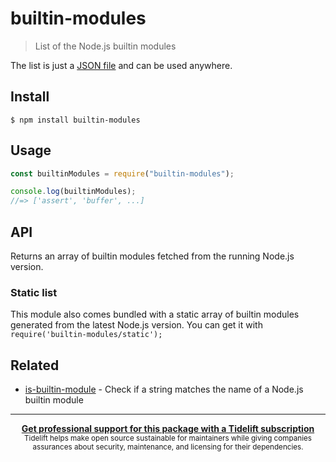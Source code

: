 # builtin-modules

> List of the Node.js builtin modules

The list is just a [JSON file](builtin-modules.json) and can be used anywhere.

## Install

```
$ npm install builtin-modules
```

## Usage

```js
const builtinModules = require("builtin-modules");

console.log(builtinModules);
//=> ['assert', 'buffer', ...]
```

## API

Returns an array of builtin modules fetched from the running Node.js version.

### Static list

This module also comes bundled with a static array of builtin modules generated from the latest Node.js version. You can get it with `require('builtin-modules/static');`

## Related

- [is-builtin-module](https://github.com/sindresorhus/is-builtin-module) - Check if a string matches the name of a Node.js builtin module

---

<div align="center">
	<b>
		<a href="https://tidelift.com/subscription/pkg/npm-builtin-modules?utm_source=npm-builtin-modules&utm_medium=referral&utm_campaign=readme">Get professional support for this package with a Tidelift subscription</a>
	</b>
	<br>
	<sub>
		Tidelift helps make open source sustainable for maintainers while giving companies<br>assurances about security, maintenance, and licensing for their dependencies.
	</sub>
</div>
